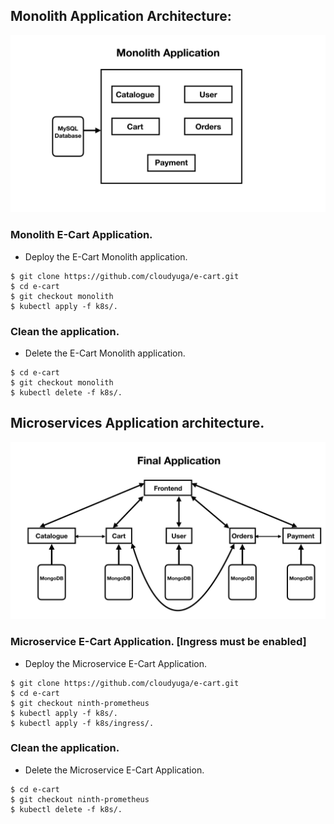 
## Monolith Application Architecture:
![Monolith Application](./Monolith.jpeg?raw=true)

### Monolith E-Cart Application.

- Deploy the E-Cart Monolith application.
```
$ git clone https://github.com/cloudyuga/e-cart.git
$ cd e-cart
$ git checkout monolith
$ kubectl apply -f k8s/.
```

###  Clean the application.

- Delete the E-Cart Monolith application.
```
$ cd e-cart
$ git checkout monolith
$ kubectl delete -f k8s/.
```

## Microservices Application architecture.
![Microservices](./Catalogue.jpeg?raw=true)

### Microservice E-Cart Application. [Ingress must be enabled]
- Deploy the Microservice E-Cart Application.
```
$ git clone https://github.com/cloudyuga/e-cart.git
$ cd e-cart
$ git checkout ninth-prometheus
$ kubectl apply -f k8s/.
$ kubectl apply -f k8s/ingress/.
```

###  Clean the application.

- Delete the Microservice E-Cart Application.
```
$ cd e-cart
$ git checkout ninth-prometheus
$ kubectl delete -f k8s/.
```

